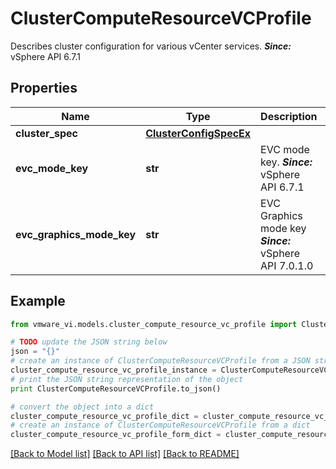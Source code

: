 # ClusterComputeResourceVCProfile

Describes cluster configuration for various vCenter services.  ***Since:*** vSphere API 6.7.1 

## Properties
Name | Type | Description | Notes
------------ | ------------- | ------------- | -------------
**cluster_spec** | [**ClusterConfigSpecEx**](ClusterConfigSpecEx.md) |  | [optional] 
**evc_mode_key** | **str** | EVC mode key.  ***Since:*** vSphere API 6.7.1  | [optional] 
**evc_graphics_mode_key** | **str** | EVC Graphics mode key  ***Since:*** vSphere API 7.0.1.0  | [optional] 

## Example

```python
from vmware_vi.models.cluster_compute_resource_vc_profile import ClusterComputeResourceVCProfile

# TODO update the JSON string below
json = "{}"
# create an instance of ClusterComputeResourceVCProfile from a JSON string
cluster_compute_resource_vc_profile_instance = ClusterComputeResourceVCProfile.from_json(json)
# print the JSON string representation of the object
print ClusterComputeResourceVCProfile.to_json()

# convert the object into a dict
cluster_compute_resource_vc_profile_dict = cluster_compute_resource_vc_profile_instance.to_dict()
# create an instance of ClusterComputeResourceVCProfile from a dict
cluster_compute_resource_vc_profile_form_dict = cluster_compute_resource_vc_profile.from_dict(cluster_compute_resource_vc_profile_dict)
```
[[Back to Model list]](../README.md#documentation-for-models) [[Back to API list]](../README.md#documentation-for-api-endpoints) [[Back to README]](../README.md)


